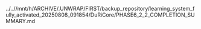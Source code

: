 ../..//mnt/h/ARCHIVE/.UNWRAP/FIRST/backup_repository/learning_system_fully_activated_20250808_091854/DuRiCore/PHASE6_2_2_COMPLETION_SUMMARY.md